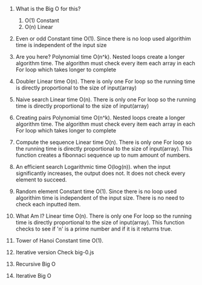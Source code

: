 1. What is the Big O for this?

   1. O(1) Constant
   2. O(n) Linear

2. Even or odd
   Constant time O(1). Since there is no loop used algorithim time is
   independent of the input size

3. Are you here?
   Polynomial time O(n^k). Nested loops create a longer algorithm time.
   The algorithm must check every item each array in each For loop which takes
   longer to complete

4. Doubler
   Linear time O(n). There is only one For loop so the running time is
   directly proportional to the size of input(array)

5. Naive search
   Linear time O(n). There is only one For loop so the running time is
   directly proportional to the size of input(array)

6. Creating pairs
   Polynomial time O(n^k). Nested loops create a longer algorithm time.
   The algorithm must check every item each array in each For loop which takes
   longer to complete

7. Compute the sequence
   Linear time O(n). There is only one For loop so the running time is
   directly proportional to the size of input(array).
   This function creates a fibonnaci sequence up to num amount of numbers.

8. An efficient search
   Logarithmic time O(log(n)). when the input significantly increases,
   the output does not. It does not check every element to succeed.

9. Random element
   Constant time O(1). Since there is no loop used algorithim time is
   independent of the input size. There is no need to check each
   inputted item.

10. What Am I?
    Linear time O(n). There is only one For loop so the running time is
    directly proportional to the size of input(array).
    This function checks to see if 'n' is a prime number and if it is
    it returns true.

11. Tower of Hanoi
    Constant time O(1).

12. Iterative version
    Check big-0.js

13. Recursive Big O

14. Iterative Big O